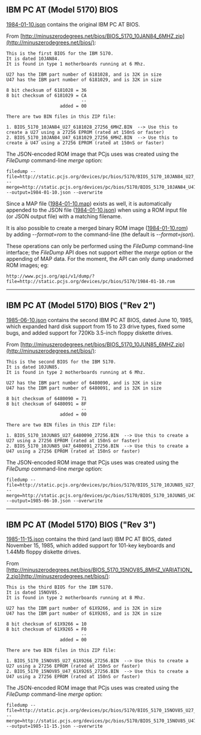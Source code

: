 IBM PC AT (Model 5170) BIOS
---
[1984-01-10.json]() contains the original IBM PC AT BIOS.

From [http://minuszerodegrees.net/bios/BIOS_5170_10JAN84_6MHZ.zip](http://minuszerodegrees.net/bios/):

	This is the first BIOS for the IBM 5170.
	It is dated 10JAN84.
	It is found in type 1 motherboards running at 6 Mhz.
	
	U27 has the IBM part number of 6181028, and is 32K in size
	U47 has the IBM part number of 6181029, and is 32K in size
	
	8 bit checksum of 6181028 = 36
	8 bit checksum of 6181029 = CA
							    --
						added = 00
	
	There are two BIN files in this ZIP file:
	
	1. BIOS_5170_10JAN84_U27_6181028_27256_6MHZ.BIN  --> Use this to create a U27 using a 27256 EPROM (rated at 150nS or faster)
	2. BIOS_5170_10JAN84_U47_6181029_27256_6MHZ.BIN  --> Use this to create a U47 using a 27256 EPROM (rated at 150nS or faster)

The JSON-encoded ROM image that PCjs uses was created using the *FileDump* command-line *merge* option:

	filedump --file=http://static.pcjs.org/devices/pc/bios/5170/BIOS_5170_10JAN84_U27_6181028_27256_6MHZ.BIN --merge=http://static.pcjs.org/devices/pc/bios/5170/BIOS_5170_10JAN84_U47_6181029_27256_6MHZ.BIN --output=1984-01-10.json --overwrite
	
Since a MAP file ([1984-01-10.map]()) exists as well, it is automatically appended to the JSON file ([1984-01-10.json]())
when using a ROM input file (or JSON output file) with a matching filename.

It is also possible to create a merged binary ROM image ([1984-01-10.rom](http://static.pcjs.org/devices/pc/bios/5170/1984-01-10.rom))
by adding *--format=rom* to the command-line (the default is *--format=json*).

These operations can only be performed using the *FileDump* command-line interface; the *FileDump* API does not support
either the *merge* option or the appending of MAP data.  For the moment, the API can only dump unadorned ROM images; eg:

	http://www.pcjs.org/api/v1/dump/?file=http://static.pcjs.org/devices/pc/bios/5170/1984-01-10.rom

---

IBM PC AT (Model 5170) BIOS ("Rev 2")
---
[1985-06-10.json]() contains the second IBM PC AT BIOS, dated June 10, 1985, which expanded hard disk support from 15 to 23 drive types,
fixed some bugs, and added support for 720Kb 3.5-inch floppy diskette drives.

From [http://minuszerodegrees.net/bios/BIOS_5170_10JUN85_6MHZ.zip](http://minuszerodegrees.net/bios/):

	This is the second BIOS for the IBM 5170.
	It is dated 10JUN85.
	It is found in type 2 motherboards running at 6 Mhz.
	
	U27 has the IBM part number of 6480090, and is 32K in size
	U47 has the IBM part number of 6480091, and is 32K in size
	
	8 bit checksum of 6480090 = 71
	8 bit checksum of 6480091 = 8F
							    --
						added = 00
	
	There are two BIN files in this ZIP file:
	
	1. BIOS_5170_10JUN85_U27_6480090_27256.BIN  --> Use this to create a U27 using a 27256 EPROM (rated at 150nS or faster)
	2. BIOS_5170_10JUN85_U47_6480091_27256.BIN  --> Use this to create a U47 using a 27256 EPROM (rated at 150nS or faster)

The JSON-encoded ROM image that PCjs uses was created using the *FileDump* command-line *merge* option:

	filedump --file=http://static.pcjs.org/devices/pc/bios/5170/BIOS_5170_10JUN85_U27_6480090_27256.BIN --merge=http://static.pcjs.org/devices/pc/bios/5170/BIOS_5170_10JUN85_U47_6480091_27256.BIN --output=1985-06-10.json --overwrite

---

IBM PC AT (Model 5170) BIOS ("Rev 3")
---
[1985-11-15.json]() contains the third (and last) IBM PC AT BIOS, dated November 15, 1985, which added support for 101-key keyboards and 1.44Mb floppy
diskette drives.

From [http://minuszerodegrees.net/bios/BIOS_5170_15NOV85_8MHZ_VARIATION_2.zip](http://minuszerodegrees.net/bios/):

	This is the third BIOS for the IBM 5170.
	It is dated 15NOV85.
	It is found in type 2 motherboards running at 8 Mhz.
	
	U27 has the IBM part number of 61X9266, and is 32K in size
	U47 has the IBM part number of 61X9265, and is 32K in size
	
	8 bit checksum of 61X9266 = 10
	8 bit checksum of 61X9265 = F0
							    --
						added = 00
	
	There are two BIN files in this ZIP file:
	
	1. BIOS_5170_15NOV85_U27_61X9266_27256.BIN  --> Use this to create a U27 using a 27256 EPROM (rated at 150nS or faster)
	2. BIOS_5170_15NOV85_U47_61X9265_27256.BIN  --> Use this to create a U47 using a 27256 EPROM (rated at 150nS or faster)

The JSON-encoded ROM image that PCjs uses was created using the *FileDump* command-line *merge* option:

	filedump --file=http://static.pcjs.org/devices/pc/bios/5170/BIOS_5170_15NOV85_U27_61X9266_27256.BIN --merge=http://static.pcjs.org/devices/pc/bios/5170/BIOS_5170_15NOV85_U47_61X9265_27256.BIN --output=1985-11-15.json --overwrite
